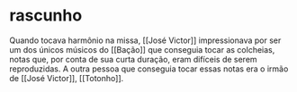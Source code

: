 # rascunho
Quando tocava harmônio na missa, [[José Victor]] impressionava por ser um dos únicos músicos do [[Bação]] que conseguia tocar as colcheias, notas que, por conta de sua curta duração, eram difíceis de serem reproduzidas. A outra pessoa que conseguia tocar essas notas era o irmão de [[José Victor]], [[Totonho]].